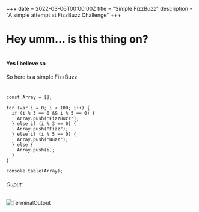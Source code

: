 +++
date = 2022-03-06T00:00:00Z
title = "Simple FizzBuzz"
description = "A simple attempt at FizzBuzz Challenge"
+++

# Hey umm... is this thing on?

#

#### Yes I believe so

So here is a simple FizzBuzz

#

    const Array = [];

    for (var i = 0; i < 100; i++) {
      if (i % 3 == 0 && i % 5 == 0) {
        Array.push("FizzBuzz");
      } else if (i % 3 == 0) {
        Array.push("Fizz");
      } else if (i % 5 == 0) {
        Array.push("Buzz");
      } else {
        Array.push(i);
      }
    }

    console.table(Array);

###### Ouput:

![](/uploads/fizzbuzz-output.png "TerminalOutput")
